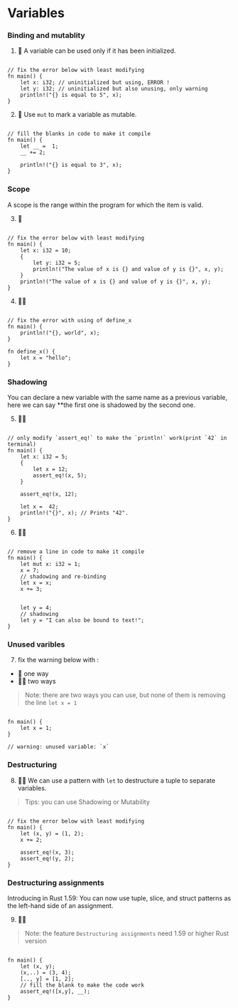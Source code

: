 # Variables

### Binding and mutablity
1. 🌟 A variable can be used only if it has been initialized.
```rust,editable

// fix the error below with least modifying
fn main() {
    let x: i32; // uninitialized but using, ERROR !
    let y: i32; // uninitialized but also unusing, only warning
    println!("{} is equal to 5", x); 
}
```

2. 🌟 Use `mut` to mark a variable as mutable.
```rust,editable

// fill the blanks in code to make it compile
fn main() {
    let __ =  1;
    __ += 2; 
    
    println!("{} is equal to 3", x); 
}
```

### Scope
A scope is the range within the program for which the item is valid.

3. 🌟 
```rust,editable.

// fix the error below with least modifying
fn main() {
    let x: i32 = 10;
    {
        let y: i32 = 5;
        println!("The value of x is {} and value of y is {}", x, y);
    }
    println!("The value of x is {} and value of y is {}", x, y); 
}
```

4. 🌟🌟 
```rust,editable

// fix the error with using of define_x
fn main() {
    println!("{}, world", x); 
}

fn define_x() {
    let x = "hello";
}
```

### Shadowing
You can declare a new variable with the same name as a previous variable, here we can say **the first one is shadowed by the second one.

5. 🌟🌟 
```rust,editable

// only modify `assert_eq!` to make the `println!` work(print `42` in terminal)
fn main() {
    let x: i32 = 5;
    {
        let x = 12;
        assert_eq!(x, 5);
    }

    assert_eq!(x, 12);

    let x =  42;
    println!("{}", x); // Prints "42".
}
```

6. 🌟🌟 
```rust,editable

// remove a line in code to make it compile
fn main() {
    let mut x: i32 = 1;
    x = 7;
    // shadowing and re-binding
    let x = x; 
    x += 3;


    let y = 4;
    // shadowing
    let y = "I can also be bound to text!"; 
}
```

### Unused varibles
7. fix the warning below with :

- 🌟  one way
- 🌟🌟  two ways

> Note: there are two ways you can use, but none of them is removing the line `let x = 1` 

```rust,editable

fn main() {
    let x = 1; 
}

// warning: unused variable: `x`
```

### Destructuring
8. 🌟🌟 We can use a pattern with `let` to destructure a tuple to separate variables.

> Tips: you can use Shadowing or Mutability

```rust,editable

// fix the error below with least modifying
fn main() {
    let (x, y) = (1, 2);
    x += 2;

    assert_eq!(x, 3);
    assert_eq!(y, 2);
}
```

### Destructuring assignments
Introducing in Rust 1.59: You can now use tuple, slice, and struct patterns as the left-hand side of an assignment.

9. 🌟🌟

> Note: the feature `Destructuring assignments` need 1.59 or higher Rust version

```rust,editable

fn main() {
    let (x, y);
    (x,..) = (3, 4);
    [.., y] = [1, 2];
    // fill the blank to make the code work
    assert_eq!([x,y], __);
} 
```